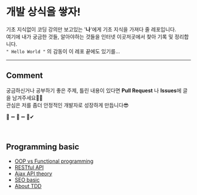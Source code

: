 # **개발 상식을 쌓자!**

기초 지식없이 코딩 강의만 보고있는 '**나**'에게 기초 지식을 가져다 줄 레포입니다.   
여기에 내가 궁금한 것들, 알아야하는 것들을 인터넷 이곳저곳에서 찾아 기록 및 정리합니다.     
```" Hello World "``` 의 감동이 이 레포 끝에도 있기를...

***

## **Comment**

궁금하신거나 공부하기 좋은 주제, 틀린 내용이 있다면 **Pull Request** 나 **Issues**에 글을 남겨주세요🙆‍♂️<br/>
관심은 저를 좀더 안정적인 개발자로 성장하게 만듭니다😎

🐣 ➖ 🐤 ➖ 🐓✔

<br/>

## Programming basic
- [OOP vs Functional programming](https://github.com/ddamjengi1020/Basic-development-knowledge/tree/master/programming-basic/OOP_vs_Functional/OOP_vs_Functional.md)
- [RESTful API](https://github.com/ddamjengi1020/Basic-development-knowledge/tree/master/programming-basic/RESTful_basic/RESTful_basic.md)
- [Ajax API theory](https://github.com/ddamjengi1020/Basic-development-knowledge/tree/master/programming-basic/Ajax_API/Ajax_API.md)
- [SEO basic](https://github.com/ddamjengi1020/Basic-development-knowledge/tree/master/programming-basic/SEO_basic/SEO_basic.md)
- [About TDD](https://github.com/ddamjengi1020/Basic-development-knowledge/tree/master/programming-basic/About_TDD/About_TDD.md)